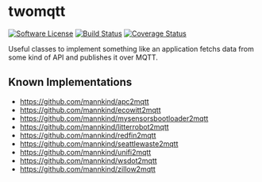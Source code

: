 # twomqtt

[![Software
License](https://img.shields.io/badge/License-MIT-orange.svg?style=flat-square)](https://github.com/mannkind/twomqtt/blob/main/LICENSE.md)
[![Build Status](https://github.com/mannkind/twomqtt/workflows/Main%20Workflow/badge.svg)](https://github.com/mannkind/twomqtt/actions)
[![Coverage Status](https://img.shields.io/codecov/c/github/mannkind/twomqtt/main.svg)](http://codecov.io/github/mannkind/twomqtt?branch=main)

Useful classes to implement something like an application fetchs data from some kind of API and publishes it over MQTT.

## Known Implementations

* <https://github.com/mannkind/apc2mqtt>
* <https://github.com/mannkind/ecowitt2mqtt>
* <https://github.com/mannkind/mysensorsbootloader2mqtt>
* <https://github.com/mannkind/litterrobot2mqtt>
* <https://github.com/mannkind/redfin2mqtt>
* <https://github.com/mannkind/seattlewaste2mqtt>
* <https://github.com/mannkind/unifi2mqtt>
* <https://github.com/mannkind/wsdot2mqtt>
* <https://github.com/mannkind/zillow2mqtt>
